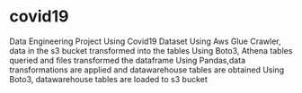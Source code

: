 # covid19
Data Engineering Project Using Covid19 Dataset
Using Aws Glue Crawler, data in the s3 bucket transformed into the tables
Using Boto3, Athena tables queried and files transformed the dataframe
Using Pandas,data transformations are applied and datawarehouse tables are obtained
Using Boto3, datawarehouse tables are loaded to s3 bucket
